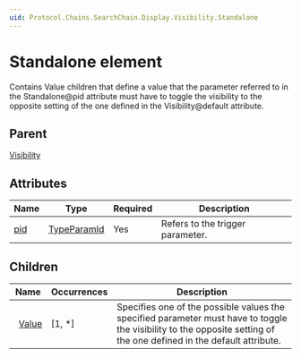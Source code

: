 ```yaml
---
uid: Protocol.Chains.SearchChain.Display.Visibility.Standalone
---
```


# Standalone element

Contains Value children that define a value that the parameter referred to in the Standalone@pid attribute must have to toggle the visibility to the opposite setting of the one defined in the Visibility@default attribute.

## Parent

[Visibility](xref:Protocol.Chains.SearchChain.Display.Visibility)

## Attributes

|Name|Type|Required|Description|
|--- |--- |--- |--- |
|[pid](xref:Protocol.Chains.SearchChain.Display.Visibility.Standalone-pid)|[TypeParamId](xref:Protocol-TypeParamId)|Yes|Refers to the trigger parameter.|

## Children

|Name|Occurrences|Description|
|--- |--- |--- |
|&nbsp;&nbsp;[Value](xref:Protocol.Chains.SearchChain.Display.Visibility.Standalone.Value)|[1, *]|Specifies one of the possible values the specified parameter must have to toggle the visibility to the opposite setting of the one defined in the default attribute.|
